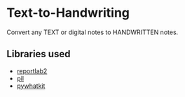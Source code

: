 # Text-to-Handwriting
 Convert any TEXT or digital notes to HANDWRITTEN notes.

## Libraries used

 - [reportlab2](https://pypi.org/project/reportlab2/)
 - [pil](https://pypi.org/project/pil-plus/)
 - [pywhatkit](https://pypi.org/project/pywhatkit/)